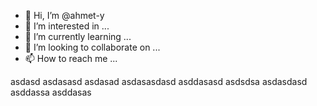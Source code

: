 - 👋 Hi, I’m @ahmet-y
- 👀 I’m interested in ...
- 🌱 I’m currently learning ...
- 💞️ I’m looking to collaborate on ...
- 📫 How to reach me ...

<!---
ahmet-y/ahmet-y is a ✨ special ✨ repository because its `README.md` (this file) appears on your GitHub profile.
You can click the Preview link to take a look at your changes.
--->
asdasd
asdasasd
asdasad
asdasasdasd
asddasasd
asdsdsa
asdasdasd
asddassa
asddasas
